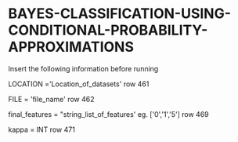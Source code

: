 # BAYES-CLASSIFICATION-USING-CONDITIONAL-PROBABILITY-APPROXIMATIONS

Insert the following information before running

LOCATION ='Location_of_datasets' row 461 

FILE = 'file_name' row 462 

final_features = "string_list_of_features' eg. ['0','1','5'] row 469

kappa = INT row 471
